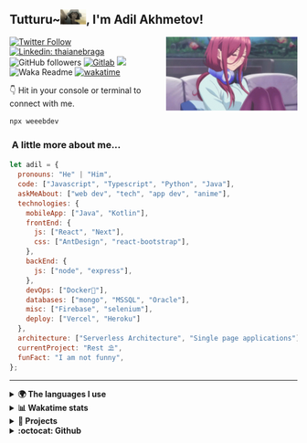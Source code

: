 <h2>Tutturu~<img src="img/tuturu.gif" width="45" alt="">, I'm Adil Akhmetov! <img src="img/miku-dance.gif" width="50" alt=""></h2>
<img align='right' src="img/miku.gif" width="230" alt="">
<a href="https://sdu.edu.kz/"><img src="img/sdu-ahegao.svg" align="right" width="100" alt=""></a>
</em></p>

[![Twitter Follow](https://img.shields.io/twitter/follow/weeebdev?label=Follow)](https://twitter.com/intent/follow?screen_name=weeebdev)
[![Linkedin: thaianebraga](https://img.shields.io/badge/-adildev-blue?style=flat-square&logo=Linkedin&logoColor=white&link=https://www.linkedin.com/in/adildev/)](https://www.linkedin.com/in/adildev/)
![GitHub followers](https://img.shields.io/github/followers/weeebdev?label=Follow&style=flat-square)
[![Gitlab](https://img.shields.io/badge/Gitlab-weeebdev-orange?style=flat-square&logo=gitlab)](https://gitlab.com/weeebdev)
![](https://visitor-badge.glitch.me/badge?page_id=weeebdev.weeebdev)
![Waka Readme](https://github.com/weeebdev/weeebdev/workflows/Waka%20Readme/badge.svg)
[![wakatime](https://wakatime.com/badge/user/1fb6390f-222e-4088-8de8-840ef1443858.svg)](https://wakatime.com/@1fb6390f-222e-4088-8de8-840ef1443858)
<!-- [![Leetcode badge](https://leetcode-badge.chyroc.cn/?name=user3449f)](https://leetcode.com/user3449f/) -->

👇 Hit in your console or terminal to connect with me.

```bash
npx weeebdev
```

### <img src="https://media.giphy.com/media/VgCDAzcKvsR6OM0uWg/giphy.gif" width="50" alt=""> A little more about me...

```javascript
let adil = {
  pronouns: "He" | "Him",
  code: ["Javascript", "Typescript", "Python", "Java"],
  askMeAbout: ["web dev", "tech", "app dev", "anime"],
  technologies: {
    mobileApp: ["Java", "Kotlin"],
    frontEnd: {
      js: ["React", "Next"],
      css: ["AntDesign", "react-bootstrap"],
    },
    backEnd: {
      js: ["node", "express"],
    },
    devOps: ["Docker🐳"],
    databases: ["mongo", "MSSQL", "Oracle"],
    misc: ["Firebase", "selenium"],
    deploy: ["Vercel", "Heroku"]
  },
  architecture: ["Serverless Architecture", "Single page applications"],
  currentProject: "Rest ⛱",
  funFact: "I am not funny",
};
```

---

<details>
  <summary><b>🌍 The languages I use</b></summary>
  <hr>
  
  
| ⏰ Past month | ⌛️ Past Year |
|---|---|
| <a href="https://wakatime.com/@adildev"><img src="https://wakatime.com/share/@adilDev/4ebe423a-b427-4031-b073-d221b9528df7.svg" height="300px"></a> | <a href="https://wakatime.com/@adildev"><img src="https://wakatime.com/share/@adilDev/1b4a30f1-9a7f-47fe-b8d2-0fc90f37fcd3.svg" height="300px"></a> |
</details>

<details>
<summary><b>📊 Wakatime stats</b><br></summary>
<div>
<hr/>

<!--START_SECTION:waka-->
![Code Time](http://img.shields.io/badge/Code%20Time-4%2C627%20hrs%203%20mins-blue)

![Profile Views](http://img.shields.io/badge/Profile%20Views-0-blue)

![Lines of code](https://img.shields.io/badge/From%20Hello%20World%20I%27ve%20Written-9.1%20million%20lines%20of%20code-blue)

**🐱 My GitHub Data** 

> 📦 550.8 kB Used in GitHub's Storage 
 > 
> 🏆 972 Contributions in the Year 2024
 > 
> 💼 Opted to Hire
 > 
> 📜 63 Public Repositories 
 > 
> 🔑 15 Private Repositories 
 > 
**I'm an Early 🐤** 

```text
🌞 Morning                398 commits         █░░░░░░░░░░░░░░░░░░░░░░░░   04.92 % 
🌆 Daytime                3856 commits        ████████████░░░░░░░░░░░░░   47.65 % 
🌃 Evening                3151 commits        ██████████░░░░░░░░░░░░░░░   38.93 % 
🌙 Night                  688 commits         ██░░░░░░░░░░░░░░░░░░░░░░░   08.50 % 
```
📅 **I'm Most Productive on Tuesday** 

```text
Monday                   962 commits         ███░░░░░░░░░░░░░░░░░░░░░░   11.89 % 
Tuesday                  2073 commits        ██████░░░░░░░░░░░░░░░░░░░   25.61 % 
Wednesday                942 commits         ███░░░░░░░░░░░░░░░░░░░░░░   11.64 % 
Thursday                 1081 commits        ███░░░░░░░░░░░░░░░░░░░░░░   13.36 % 
Friday                   448 commits         █░░░░░░░░░░░░░░░░░░░░░░░░   05.54 % 
Saturday                 859 commits         ███░░░░░░░░░░░░░░░░░░░░░░   10.61 % 
Sunday                   1728 commits        █████░░░░░░░░░░░░░░░░░░░░   21.35 % 
```


📊 **This Week I Spent My Time On** 

```text
🕑︎ Time Zone: Asia/Almaty

💬 Programming Languages: 
Other                    9 hrs 53 mins       ██████████████████████░░░   89.18 % 
Markdown                 27 mins             █░░░░░░░░░░░░░░░░░░░░░░░░   04.15 % 
Python                   15 mins             █░░░░░░░░░░░░░░░░░░░░░░░░   02.32 % 
C++                      14 mins             █░░░░░░░░░░░░░░░░░░░░░░░░   02.21 % 
Bash                     4 mins              ░░░░░░░░░░░░░░░░░░░░░░░░░   00.65 % 

🔥 Editors: 
Chrome                   7 hrs 53 mins       ██████████████████░░░░░░░   71.06 % 
fish                     1 hr 3 mins         ██░░░░░░░░░░░░░░░░░░░░░░░   09.46 % 
Zoom                     57 mins             ██░░░░░░░░░░░░░░░░░░░░░░░   08.62 % 
Neovim                   44 mins             ██░░░░░░░░░░░░░░░░░░░░░░░   06.71 % 
Obsidian                 27 mins             █░░░░░░░░░░░░░░░░░░░░░░░░   04.15 % 

🐱‍💻 Projects: 
Writing                  1 hr 52 mins        ████░░░░░░░░░░░░░░░░░░░░░   16.83 % 
cv                       1 hr 41 mins        ████░░░░░░░░░░░░░░░░░░░░░   15.24 % 
tg-notify-deleted-message1 hr 36 mins        ████░░░░░░░░░░░░░░░░░░░░░   14.52 % 
zotero-better-bibtex     1 hr 12 mins        ███░░░░░░░░░░░░░░░░░░░░░░   10.91 % 
Telegram-auto-reply      1 hr 2 mins         ██░░░░░░░░░░░░░░░░░░░░░░░   09.39 % 

💻 Operating System: 
Mac                      11 hrs 5 mins       █████████████████████████   100.00 % 
```

**I Mostly Code in Jupyter Notebook** 

```text
HTML                     9 repos             ██░░░░░░░░░░░░░░░░░░░░░░░   09.28 % 
Python                   5 repos             █░░░░░░░░░░░░░░░░░░░░░░░░   05.15 % 
Typst                    2 repos             █░░░░░░░░░░░░░░░░░░░░░░░░   02.06 % 
Lua                      2 repos             █░░░░░░░░░░░░░░░░░░░░░░░░   02.06 % 
C++                      1 repo              ░░░░░░░░░░░░░░░░░░░░░░░░░   01.03 % 
```



**Timeline**

![Lines of Code chart](https://raw.githubusercontent.com/weeebdev/weeebdev/master/assets/bar_graph.png)


 Last Updated on 26/06/2024 01:25:35 UTC
<!--END_SECTION:waka-->
</div>
</details>

<details>
<summary><b>🧾 Projects</b></summary>
<hr>

|Project|Status|
|---|---|
|[![ReadMe Card](https://github-readme-stats.vercel.app/api/pin/?username=weeebdev&repo=waifu.pics&theme=dracula)](https://github.com/weeebdev/waifu.pics)|[![time tracker](https://wakatime.com/badge/github/weeebdev/waifu.pics.svg)](https://wakatime.com/badge/github/weeebdev/waifu.pics)|
|[![ReadMe Card](https://github-readme-stats.vercel.app/api/pin/?username=mentor-ship&repo=mentorship&theme=dracula)](https://github.com/Mentor-ship/Mentorship)|[![time tracker](https://wakatime.com/badge/github/Mentor-ship/Mentorship.svg)](https://wakatime.com/badge/github/Mentor-ship/Mentorship)|
|[![ReadMe Card](https://github-readme-stats.vercel.app/api/pin/?username=masters-and-Abu&repo=tolqyn&theme=dracula)](https://github.com/Masters-and-Abu/Tolqyn)|[![time tracker](https://wakatime.com/badge/github/Masters-and-Abu/Tolqyn.svg)](https://wakatime.com/badge/github/Masters-and-Abu/Tolqyn)|
|[![ReadMe Card](https://github-readme-stats.vercel.app/api/pin/?username=dracula&repo=unigram&theme=dracula)](https://github.com/dracula/unigram)||

</details>

<details>
  <summary><b>:octocat: Github</b></summary>
  <hr>
  <a href="https://sourcekarma.vercel.app/weeebdev"><img src="https://sourcekarma-og.vercel.app/api/weeebdev/github" alt="" align="left"/></a>
  <img src="https://github-readme-stats.vercel.app/api?username=weeebdev&show_icons=true&theme=dracula&hide_title=true&hide_rank=true&count_private=true" align="right"/>
</details>
<div align="center">
  <kbd>
    <img src="https://waifu.now.sh/sfw/hug" alt="">
  </kbd>
</div>
